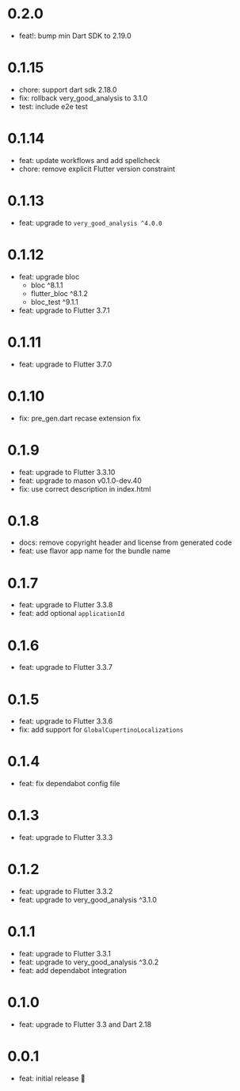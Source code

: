 # 0.2.0

- feat!: bump min Dart SDK to 2.19.0

# 0.1.15

- chore: support dart sdk 2.18.0
- fix: rollback very_good_analysis to 3.1.0
- test: include e2e test

# 0.1.14

- feat: update workflows and add spellcheck
- chore: remove explicit Flutter version constraint

# 0.1.13

- feat: upgrade to `very_good_analysis ^4.0.0`

# 0.1.12

- feat: upgrade bloc
  - bloc ^8.1.1
  - flutter_bloc ^8.1.2
  - bloc_test ^9.1.1
- feat: upgrade to Flutter 3.7.1

# 0.1.11

- feat: upgrade to Flutter 3.7.0

# 0.1.10

- fix: pre_gen.dart recase extension fix

# 0.1.9

- feat: upgrade to Flutter 3.3.10
- feat: upgrade to mason v0.1.0-dev.40
- fix: use correct description in index.html

# 0.1.8

- docs: remove copyright header and license from generated code
- feat: use flavor app name for the bundle name

# 0.1.7

- feat: upgrade to Flutter 3.3.8
- feat: add optional `applicationId`

# 0.1.6

- feat: upgrade to Flutter 3.3.7

# 0.1.5

- feat: upgrade to Flutter 3.3.6
- fix: add support for `GlobalCupertinoLocalizations`

# 0.1.4

- feat: fix dependabot config file

# 0.1.3

- feat: upgrade to Flutter 3.3.3

# 0.1.2

- feat: upgrade to Flutter 3.3.2
- feat: upgrade to very_good_analysis ^3.1.0

# 0.1.1

- feat: upgrade to Flutter 3.3.1
- feat: upgrade to very_good_analysis ^3.0.2
- feat: add dependabot integration

# 0.1.0

- feat: upgrade to Flutter 3.3 and Dart 2.18

# 0.0.1

- feat: initial release 🎉
